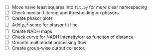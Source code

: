 - [ ] Move naive least squares into `fit.py` for more clear namespacing
- [ ] Check median filtering and thresholding on phasors.
- [ ] Create phasor plots
- [ ] Add $\chi^2_\nu$ score for phasor fit line
- [ ] Create NADH maps
- [ ] Check curve for NADH intensity/orr as funciton of distance
- [ ] Creaete multimodal processing flow
- [ ] Create group-wise output collector.